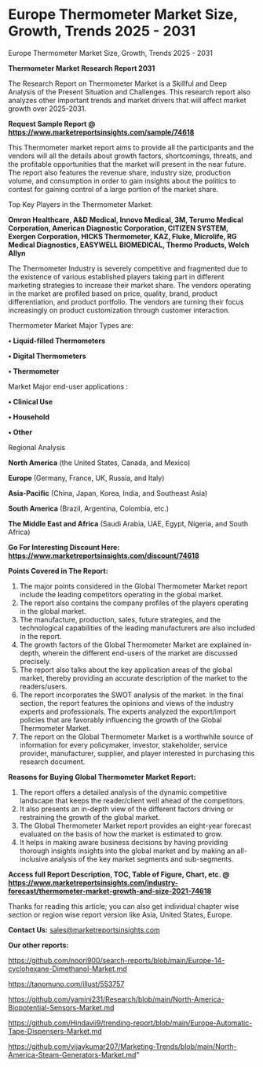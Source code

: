 # Europe Thermometer Market Size, Growth, Trends 2025 - 2031
Europe Thermometer Market Size, Growth, Trends 2025 - 2031

<strong>Thermometer Market Research Report 2031</strong>

The Research Report on Thermometer Market is a Skillful and Deep Analysis of the Present Situation and Challenges. This research report also analyzes other important trends and market drivers that will affect market growth over 2025-2031.

<strong>Request Sample Report @ <a href=https://www.marketreportsinsights.com/sample/74618>https://www.marketreportsinsights.com/sample/74618</a></strong>

This Thermometer market report aims to provide all the participants and the vendors will all the details about growth factors, shortcomings, threats, and the profitable opportunities that the market will present in the near future. The report also features the revenue share, industry size, production volume, and consumption in order to gain insights about the politics to contest for gaining control of a large portion of the market share.

Top Key Players in the Thermometer Market:

<strong>Omron Healthcare, A&D Medical, Innovo Medical, 3M, Terumo Medical Corporation, American Diagnostic Corporation, CITIZEN SYSTEM, Exergen Corporation, HICKS Thermometer, KAZ, Fluke, Microlife, RG Medical Diagnostics, EASYWELL BIOMEDICAL, Thermo Products, Welch Allyn</strong>

The Thermometer Industry is severely competitive and fragmented due to the existence of various established players taking part in different marketing strategies to increase their market share. The vendors operating in the market are profiled based on price, quality, brand, product differentiation, and product portfolio. The vendors are turning their focus increasingly on product customization through customer interaction.

Thermometer Market Major Types are:

<strong>• Liquid-filled Thermometers

• Digital Thermometers

• Thermometer</strong>

Market Major end-user applications :

<strong>• Clinical Use

• Household

• Other</strong>

Regional Analysis

</u><strong><b>North America</b></strong> (the United States, Canada, and Mexico)

<strong><b>Europe </b></strong>(Germany, France, UK, Russia, and Italy)

<strong><b>Asia-Pacific</b></strong> (China, Japan, Korea, India, and Southeast Asia)

<strong><b>South America</b></strong> (Brazil, Argentina, Colombia, etc.)

<strong><b>The Middle East and Africa</b></strong> (Saudi Arabia, UAE, Egypt, Nigeria, and South Africa)

<strong>Go For Interesting Discount Here: <a href=https://www.marketreportsinsights.com/discount/74618>https://www.marketreportsinsights.com/discount/74618</a></strong>

<strong>Points Covered in The Report:</strong>
<ol>
  <li>The major points considered in the Global Thermometer Market report include the leading competitors operating in the global market.</li>
  <li>The report also contains the company profiles of the players operating in the global market.</li>
  <li>The manufacture, production, sales, future strategies, and the technological capabilities of the leading manufacturers are also included in the report.</li>
  <li>The growth factors of the Global Thermometer Market are explained in-depth, wherein the different end-users of the market are discussed precisely.</li>
  <li>The report also talks about the key application areas of the global market, thereby providing an accurate description of the market to the readers/users.</li>
  <li>The report incorporates the SWOT analysis of the market. In the final section, the report features the opinions and views of the industry experts and professionals. The experts analyzed the export/import policies that are favorably influencing the growth of the Global Thermometer Market.</li>
  <li>The report on the Global Thermometer Market is a worthwhile source of information for every policymaker, investor, stakeholder, service provider, manufacturer, supplier, and player interested in purchasing this research document.</li>
</ol>
<strong>Reasons for Buying Global Thermometer Market Report:</strong>

<ol>
  <li>The report offers a detailed analysis of the dynamic competitive landscape that keeps the reader/client well ahead of the competitors.</li>
  <li>It also presents an in-depth view of the different factors driving or restraining the growth of the global market.</li>
  <li>The Global Thermometer Market report provides an eight-year forecast evaluated on the basis of how the market is estimated to grow.</li>
  <li>It helps in making aware business decisions by having providing thorough insights insights into the global market and by making an all-inclusive analysis of the key market segments and sub-segments.</li>
</ol>
<strong>Access full Report Description, TOC, Table of Figure, Chart, etc. @ <a href=https://www.marketreportsinsights.com/industry-forecast/thermometer-market-growth-and-size-2021-74618>https://www.marketreportsinsights.com/industry-forecast/thermometer-market-growth-and-size-2021-74618</a></strong>


Thanks for reading this article; you can also get individual chapter wise section or region wise report version like Asia, United States, Europe.

<strong>Contact Us:</strong>
sales@marketreportsinsights.com

<strong>Our other reports:</strong>

<a href=https://github.com/noori900/search-reports/blob/main/Europe-14-cyclohexane-Dimethanol-Market.md>https://github.com/noori900/search-reports/blob/main/Europe-14-cyclohexane-Dimethanol-Market.md</a>

<a href=https://tanomuno.com/illust/553757>https://tanomuno.com/illust/553757</a>

<a href=https://github.com/yamini231/Research/blob/main/North-America-Biopotential-Sensors-Market.md>https://github.com/yamini231/Research/blob/main/North-America-Biopotential-Sensors-Market.md</a>

<a href=https://github.com/Hindavii9/trending-report/blob/main/Europe-Automatic-Tape-Dispensers-Market.md>https://github.com/Hindavii9/trending-report/blob/main/Europe-Automatic-Tape-Dispensers-Market.md</a>

<a href=https://github.com/vijaykumar207/Marketing-Trends/blob/main/North-America-Steam-Generators-Market.md>https://github.com/vijaykumar207/Marketing-Trends/blob/main/North-America-Steam-Generators-Market.md</a>"
